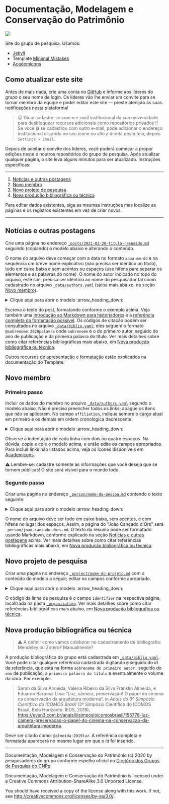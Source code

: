 # Documentação, Modelagem e Conservação do Patrimônio #

![](https://github.com/dmcpatrimonio/arqtrad/workflows/Website/badge.svg?branch=master)

Site do grupo de pesquisa. Usamos:

- [Jekyll](https://jekyllrb.com)
- Template [Minimal Mistakes](https://mmistakes.github.io/minimal-mistakes/)
- [Academicons](http://jpswalsh.github.io/academicons/)

## Como atualizar este site ##

Antes de mais nada, crie uma conta no [GitHub](https://github.com) e
informe aos líderes do grupo o seu nome de login. Os líderes vão lhe
enviar um convite para se tornar membro da equipe e poder editar este
site — preste atenção às suas notificações nesta plataforma!

> :wink: Dica: cadastre-se com o e-mail institucional da sua
> universidade para desbloquear recursos adicionais como repositórios
> privados :bangbang: Se você já se cadastrou com outro e-mail, pode
> adicionar o endereço institucional clicando no seu ícone no alto à
> direita desta tela, depois `Settings > Email`.

Depois de aceitar o convite dos líderes, você poderá começar a propor
edições neste e noutros repositórios do grupo de pesquisa.
Após atualizar qualquer página, o site leva alguns minutos para ser
atualizado. Instruções específicas:

* * * *

1. [Notícias e outras postagens](#notícias-e-outras-postagens)
2. [Novo membro](#novo-membro)
3. [Novo projeto de pesquisa](#novo-projeto-de-pesquisa)
4. [Nova produção bibliográfica ou técnica](#nova-produção-bibliográfica-ou-técnica)

Para editar dados existentes, siga as mesmas instruções mas localize as
páginas e os registros existentes em vez de criar novos.

* * * *

## Notícias e outras postagens ##

Crie uma página no endereço
[`_posts/2021-02-28-titulo-resumido.md`](_posts/) seguindo (copiando) o
modelo abaixo e alterando o conteúdo.

O nome do arquivo deve começar com a data no formato `aaaa-mm-dd` e na
sequência um breve nome explicativo (não precisa ser idêntico ao
título), tudo em caixa baixa e sem acentos ou espaços (use hífens para
separar os elementos e as palavras do nome). O nome do autor indicado no
topo do arquivo, este sim, precisa ser idêntico ao nome do pesquisador
tal como cadastrado no arquivo [`_data/authors.yaml`](_data/authors.yaml)
(saiba mais abaixo, na seção [Novo membro](#novo-membro)).

<details>
<summary> Clique aqui para abrir o modelo :arrow_heading_down: </summary>

``` yaml
---
title: Título completo do post numa linha só
# O nome do autor abaixo deve ser idêntico ao cadastrado
# conforme instruções da seção 'Novo membro'
author: Nome do autor
date: 2021-02-28
---
```
``` markdown
# Isto é um cabeçalho de seção #

O texto da postagem pode ser formatado usando Markdown
(veja abaixo alguns exemplos e links para saber mais).

## Isto é um cabeçalho de subseção ##

Pode formatar o texto em *itálico* ou **negrito**.
Quebras de linha simples podem ser usadas para deixar o texto
mais legível, e não resultam em quebras de linha na página
formatada.

Deixe uma linha em branco para quebrar o parágrafo. Pode
incluir figuras seguindo o modelo abaixo, e referenciá-las
com (@fig:minha-figura). Deixe uma linha em branco acima e
abaixo da figura.

![Isto é uma figura com legenda](http://site.com/endereco/da/imagem.jpg){#fig:minha-figura}

É possível usar notas de rodapé[^minha-nota], que aparecem
como links no texto. Também é possível citar a nossa produção
bibliográfica usando o formato [@sobrenome:2020palavra].
Separe várias referências usando ponto-e-vírgula dentro dos
colchetes. Veja mais abaixo onde encontrar o código da citação.

[^minha-nota]: Isto é o texto da nota de rodapé.
```

</details>

Escreva o texto do post, formatando conforme o exemplo acima. Veja
também uma
[introdução ao Markdown para historiadores](https://programminghistorian.org/es/lecciones/introduccion-a-markdown)
e a
[referência completa da formatação possível](https://pandoc.org/MANUAL.html#pandocs-markdown).
Os códigos de citação podem ser consultados no arquivo
[`_data/biblio.yaml`](_data/biblio.yaml); eles seguem o formato
`@sobrenome:2020palavra` onde `sobrenome` é o do primeiro autor, seguido
do ano de publicação e da primeira palavra do título.
Ver mais detalhes sobre como citar referências bibliográficas mais
abaixo, em [Nova produção bibliográfica ou técnica](#nova-produção-bibliográfica-ou-técnica).

Outros recursos de
[apresentação](https://mmistakes.github.io/minimal-mistakes/docs/helpers/)
e
[formatação](https://mmistakes.github.io/minimal-mistakes/docs/utility-classes/)
estão explicados na documentação do Template.

## Novo membro ##

### Primeiro passo ###

Incluir os dados do membro no arquivo
[`_data/authors.yaml`](data/authors.yaml) segundo o modelo abaixo. Não é
preciso preencher todos os links; apague os itens que não se aplicarem.
No campo `affiliation`, indique sempre o cargo atual em primeiro e os
demais em ordem cronológica decrescente.

<details>
<summary>Clique aqui para abrir o modelo :arrow_heading_down:</summary>

``` yaml
Pedro Paulo Palazzo de Almeida:
  name: "Pedro Paulo Palazzo de Almeida"
  familyName: "Almeida"
  givenName: "Pedro Paulo Palazzo"
  additionalName: "de" # Apagar esta linha se não houver partícula.
  # A bio indica apenas a sua vinculação ao grupo. Altere apenas
  # a última palavra da linha para indicar a sua função em andamento:
  # Líder, Pesquisador(a), Pós-doutorado, Doutorado, Mestrado
  # ou Graduação. Não apague a aspa simples (') no fim da linha.
  bio: '<i class="fa fa-graduation-cap"></i> Líder'
  # Apagar a linha abaixo se não quiser foto.
  avatar: "https://avatars3.githubusercontent.com/u/8295666"
  # Atenção: cadastre e-mail e telefone apenas se desejar que
  # eles sejam divulgados publicamente! Caso contrário, apague
  # as respectivas linhas.
  email: "palazzo@unb.br"
  telephone: "+55 61 31 07 74 49"
  links:
    # Apague os itens que não deseja publicar (apague as três
    # linhas de cada registro de uma vez!)
    # Por favor, preencha no mínimo ORCID, Lattes e DGP.
  - label: "ORCID"
    icon : "ai fa-fw ai-orcid"
    url  : "https://orcid.org/0000-0002-0187-774X"
  - label: "CV Lattes"
    icon : "ai fa-fw ai-lattes"
    url  : "http://lattes.cnpq.br/5767592881382885"
    # Use sempre a forma estática do link Lattes (é aquela que
    # aparece ao lado da sua foto, quando abrir o curriculum
    # completo).
  - label: "DGP"
    icon : "fa fa-fw fa-share-alt"
    url  : "http://dgp.cnpq.br/dgp/espelhorh/5767592881382885"
  - label: "Ciência Vitæ"
    icon : "ai fa-fw ai-ciencia-vitae"
    url  : "https://www.cienciavitae.pt//pt/D91E-0C60-B56B"
  - label: "OSF"
    icon : "ai fa-fw ai-osf"
    url  : "https://osf.io/79vsd/"
  - label: "Scopus"
    icon : "ai fa-fw ai-scopus"
    url  : "https://www.scopus.com/authid/detail.uri?authorId=57205888400"
  - label: "Academia.edu"
    icon : "ai fa-fw ai-academia"
    url  : "https://unb.academia.edu/PedroPalazzo"
  - label: "Google Acadêmico"
    icon : "ai fa-fw ai-google-scholar"
    url  : "https://scholar.google.com/citations?user=1C-lad4AAAAJ"
  - label: "ResearcherID"
    icon : "ai fa-fw ai-researcherid"
    url  : "https://publons.com/researcher/3774715/pedro-paulo-palazzo/"
  - label: "ResearchGate"
    icon : "ai fa-fw ai-researchgate"
    url  : "https://www.researchgate.net/profile/Pedro-Palazzo"
  - label: "Zotero"
    icon : "ai fa-fw ai-zotero"
    url  : "https://www.zotero.org/palazzo/library"
  - label: "GitHub"
    icon : "fab fa-fw fa-github"
    url  : "https://github.com/p3palazzo"
  - label: "Instagram"
    icon : "fab fa-fw fa-instagram"
    url  : "https://instagram.com/p3palazzo"
  - label: "LinkedIn"
    icon : "fab fa-fw fa-linkedin"
    url  : "https://linkedin.com/in/p3palazzo"
  - label: "Pinterest"
    icon : "fab fa-fw fa-pinterest"
    url  : "https://pinterest.com/p3palazzo"
  - label: "Twitter"
    icon : "fab fa-fw fa-twitter"
    url  : "https://twitter.com/p3palazzo"
  - label: "YouTube"
    icon : "fab fa-fw fa-youtube"
    url  : "https://youtube.com/PedroPauloPalazzo"
  - label: "Site pessoal"
    icon : "fa fa-fw fa-external-link-alt"
    url  : "https://palazzo.arq.br"
  - label: "+55 61 31 07 74 49"
    icon : "fas fa-fw fa-phone-square-alt"
    url  : "tel:+5561-3107-7449"
```

</details>

Observe a indentação de cada linha com dois ou quatro espaços. Na
dúvida, copie e cole o modelo acima, e então edite os campos
apropriados. Para incluir links não listados acima, veja os ícones
disponíveis em [Academicons](http://jpswalsh.github.io/academicons/).

:warning: Lembre-se: cadastre somente as informações que você deseja que
se tornem públicas! O site será visível para o mundo todo.

### Segundo passo ###

Criar uma página no endereço [`_person/nome-da-pessoa.md`](_person/)
contendo o texto seguinte:

<details>
<summary> Clique aqui para abrir o modelo :arrow_heading_down: </summary>

``` yaml
---
# O campo 'author' deve ter o nome completo idêntico ao do
# cadastro no arquivo _data/authors.yaml
author: Pedro Paulo Palazzo de Almeida
affiliation:
# Os registros sob o dicionário 'affiliation' indicam a
# vinculação a projetos de pesquisa.
- Organization: dmcpatrimonio
  Role:
  - name: Líder
    startDate: 2018-01-09
- Organization: classico-trad-ecletico
  Role:
  - name: Coordenador
    startDate: 2018-06-18
- Organization: adaptive-construction
  Role:
  - name: Coordenador
    startDate: 2020-05-05
- Organization: doctrad
  Role:
  - name: Coordenador
    startDate: 2016-09-01
    endDate: 2020-05-04
worksFor:
# Os registros do dicionário 'worksFor' se referem a
# vínculos institucionais/empregatícios relevantes.
- Organization: Universidade de Brasília
  department: Departamento de Teoria e História da Arquitetura e do Urbanismo
  Role:
  - name: Professor Adjunto
    startDate: 2015-11-30
---
```
``` markdown
Inserir aqui o resumo do CV Lattes ou outro breve texto de
apresentação da pessoa. Pode usar formatação Markdown conforme
explicado mais acima.

# Produção bibliográfica e técnica #

Listar a produção do modo que parecer mais conveniente. Por
exemplo:

1. @palazzo:2018accouplement2. Inclua comentários se quiser.
```

</details>

<!--_,-->

O nome do arquivo deve ser todo em caixa baixa, sem acentos, e com
hífens no lugar dos espaços. Assim, a página do "João Cançado d'Ors"
será `_person/joao-cancado-dors.md`. O texto do resumo pode ser
formatado usando Markdown, conforme explicado na seção [Notícias e
outras postagens](#notícias-e-outras-postagens) acima.
Ver mais detalhes sobre como citar referências bibliográficas mais
abaixo, em [Nova produção bibliográfica ou técnica](#nova-produção-bibliográfica-ou-técnica).

## Novo projeto de pesquisa ##

Criar uma página no endereço [`_project/nome-do-projeto.md`](_project/)
com o conteúdo do modelo a seguir; editar os campos conforme apropriado.

<details>
<summary> Clique aqui para abrir o modelo :arrow_heading_down: </summary>

``` yaml
---
title: Clássico Tradicional Eclético
# O 'author' do projeto é o coordenador da pesquisa.
# A grafia deve ser idêntica ao nome de autor cadastrado acima.
author: Pedro Paulo Palazzo de Almeida
identifier: classico-trad-ecletico # idêntico ao nome do arquivo, sem a extensão
parentOrganization: construcao # Identificador da linha de pesquisa à qual este projeto se vincula
tags:
- Uma palavra-chave por linha
- Cada linha começa com um hífen e espaço
- Usar as palavras-chave para indicar recorte, por exemplo
- Recorte geográfico
- Recorte cronológico
- Recorte temático
- Recorte metodológico
- Não usar pontuação nas palavras-chave
startDate: 2018-06-18 # Data de início do projeto no formato aaaa-mm-dd
endDate: # Preencher somente se o projeto já foi concluído.
excerpt: >-
  Breve descrição do projeto de pesquisa.
  Esta descrição aparece no topo da página.
---
```
```markdown
Escrever uma breve descrição dos objetivos do projeto e outras
informações relevantes. Pode formatar usando Markdown. Indicar a
produção bibliográfica e técnica decorrente do projeto, organizando do
modo que for mais relevante. Por exemplo:

# Produção bibliográfica e técnica #

## Artigos Qualis A ou internacionais ##

1. @palazzo:2020literary32. Qualis B2 Internacional

## Outros artigos ##

1. @almeida:2019luz
2. @almeida:2021papel
3. @nascimento:2019imagens13
4. @oliveira:2019avenida1
5. @oliveira:2019elementos
6. @palazzo:2020relacoes
7. @pimentellopes:2017especulacao
8. @pimentellopes:2018bases

## Outra produção bibliográfica ##

1. @ficher:2019mello
2. @palazzo:2018tipologia
3. @palazzo:2018accouplement2
4. @palazzo:2017missing
5. @palazzo:2019imagem
6. @solorzano:2019relacoes

## Produção técnica ##

1. @palazzo:2019saberes
2. @palazzo:2020teoria

## Teses e dissertações defendidas ##

1. @bercott:2019historia
2. @lima:2018narrativas
3. @pereira:2020arquitetura
4. @pimentellopes:2018natividade
5. @solorzano:2020superquadra
```

</details>

O código da linha de pesquisa é o campo `identifier` na respectiva
página, localizada na pasta [`_organization`](_organization/).
Ver mais detalhes sobre como citar referências bibliográficas mais
abaixo, em [Nova produção bibliográfica ou técnica](#nova-produção-bibliográfica-ou-técnica).

## Nova produção bibliográfica ou técnica ##

> :warning: A definir como vamos colaborar no cadastramento de
> bibliografia: Mendeley ou Zotero? Manualmente?

A produção bibliográfica do grupo está cadastrada em
[`_data/biblio.yaml`](_data/biblio.yaml). Você pode citar qualquer
referência cadastrada digitando `@` seguido do *id* da referência, que
está na forma  `sobrenome do primeiro autor:` seguido do `ano` de
publicação, a `primeira palavra do título` e eventualmente o volume da
obra. Por exemplo:

> Sarah da Silva Almeida, Valéria Ribeiro da Silva Franklin Almeida, e
> Eduardo Barbosa Lusa “Luz, câmera, preservação! O papel do cinema na
> conservação da arquitetura moderna”, in *Anais do 3º Simpósio
> Científico do ICOMOS Brasil* (3º Simpósio Científico do ICOMOS Brasil,
> Belo Horizonte: IEDS, 2019),
> https://even3.com.br/anais/iiisimposioicomosbrasil/155778-luz-camera-preservacao-o-papel-do-cinema-na-conservacao-da-arquitetura-moderna.

Deve ser citado como: `@almeida:2019luz`. A referência completa e
formatada aparecerá no mesmo lugar em que o *id* foi inserido.

* * * *

Documentação, Modelagem e Conservação do Patrimônio (c) 2020 by
pesquisadores do grupo conforme espelho oficial no
[Diretório dos Grupos de Pesquisa do CNPq](http://dgp.cnpq.br/dgp/espelhogrupo/0050065016863402)
 
Documentação, Modelagem e Conservação do Patrimônio is licensed under a
Creative Commons Attribution-ShareAlike 3.0 Unported License.
 
You should have received a copy of the license along with this
work.  If not, see <http://creativecommons.org/licenses/by-sa/3.0/>.

